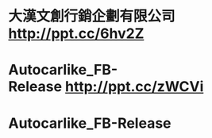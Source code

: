 # 大漢文創行銷企劃有限公司 http://ppt.cc/6hv2Z
# Autocarlike_FB-Release http://ppt.cc/zWCVi
# Autocarlike_FB-Release
